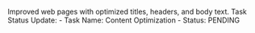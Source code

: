 Improved web pages with optimized titles, headers, and body text. Task Status Update: - Task Name: Content Optimization - Status: PENDING
```
